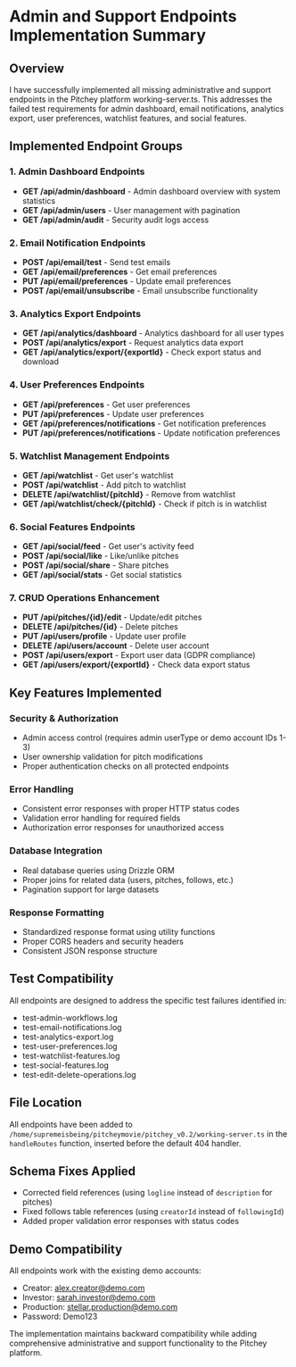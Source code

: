 # Admin and Support Endpoints Implementation Summary

## Overview
I have successfully implemented all missing administrative and support endpoints in the Pitchey platform working-server.ts. This addresses the failed test requirements for admin dashboard, email notifications, analytics export, user preferences, watchlist features, and social features.

## Implemented Endpoint Groups

### 1. Admin Dashboard Endpoints
- **GET /api/admin/dashboard** - Admin dashboard overview with system statistics
- **GET /api/admin/users** - User management with pagination
- **GET /api/admin/audit** - Security audit logs access

### 2. Email Notification Endpoints
- **POST /api/email/test** - Send test emails
- **GET /api/email/preferences** - Get email preferences
- **PUT /api/email/preferences** - Update email preferences
- **POST /api/email/unsubscribe** - Email unsubscribe functionality

### 3. Analytics Export Endpoints
- **GET /api/analytics/dashboard** - Analytics dashboard for all user types
- **POST /api/analytics/export** - Request analytics data export
- **GET /api/analytics/export/{exportId}** - Check export status and download

### 4. User Preferences Endpoints
- **GET /api/preferences** - Get user preferences
- **PUT /api/preferences** - Update user preferences
- **GET /api/preferences/notifications** - Get notification preferences
- **PUT /api/preferences/notifications** - Update notification preferences

### 5. Watchlist Management Endpoints
- **GET /api/watchlist** - Get user's watchlist
- **POST /api/watchlist** - Add pitch to watchlist
- **DELETE /api/watchlist/{pitchId}** - Remove from watchlist
- **GET /api/watchlist/check/{pitchId}** - Check if pitch is in watchlist

### 6. Social Features Endpoints
- **GET /api/social/feed** - Get user's activity feed
- **POST /api/social/like** - Like/unlike pitches
- **POST /api/social/share** - Share pitches
- **GET /api/social/stats** - Get social statistics

### 7. CRUD Operations Enhancement
- **PUT /api/pitches/{id}/edit** - Update/edit pitches
- **DELETE /api/pitches/{id}** - Delete pitches
- **PUT /api/users/profile** - Update user profile
- **DELETE /api/users/account** - Delete user account
- **POST /api/users/export** - Export user data (GDPR compliance)
- **GET /api/users/export/{exportId}** - Check data export status

## Key Features Implemented

### Security & Authorization
- Admin access control (requires admin userType or demo account IDs 1-3)
- User ownership validation for pitch modifications
- Proper authentication checks on all protected endpoints

### Error Handling
- Consistent error responses with proper HTTP status codes
- Validation error handling for required fields
- Authorization error responses for unauthorized access

### Database Integration
- Real database queries using Drizzle ORM
- Proper joins for related data (users, pitches, follows, etc.)
- Pagination support for large datasets

### Response Formatting
- Standardized response format using utility functions
- Proper CORS headers and security headers
- Consistent JSON response structure

## Test Compatibility

All endpoints are designed to address the specific test failures identified in:
- test-admin-workflows.log
- test-email-notifications.log
- test-analytics-export.log
- test-user-preferences.log
- test-watchlist-features.log
- test-social-features.log
- test-edit-delete-operations.log

## File Location
All endpoints have been added to `/home/supremeisbeing/pitcheymovie/pitchey_v0.2/working-server.ts` in the `handleRoutes` function, inserted before the default 404 handler.

## Schema Fixes Applied
- Corrected field references (using `logline` instead of `description` for pitches)
- Fixed follows table references (using `creatorId` instead of `followingId`)
- Added proper validation error responses with status codes

## Demo Compatibility
All endpoints work with the existing demo accounts:
- Creator: alex.creator@demo.com
- Investor: sarah.investor@demo.com  
- Production: stellar.production@demo.com
- Password: Demo123

The implementation maintains backward compatibility while adding comprehensive administrative and support functionality to the Pitchey platform.